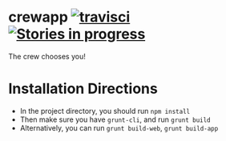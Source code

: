 # crewapp [![travisci](https://travis-ci.org/crewapp/crewapp.svg?branch=master)](https://waffle.io/crewapp/crewapp) [![Stories in progress](https://badge.waffle.io/crewapp/crewapp.png?label=in%20progress&title=In%20Progress)](https://waffle.io/crewapp/crewapp)
The crew chooses you!

# Installation Directions

 - In the project directory, you should run `npm install`
 - Then make sure you have `grunt-cli`, and run `grunt build`
  - Alternatively, you can run `grunt build-web`, `grunt build-app`
